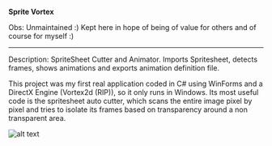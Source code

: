 **Sprite Vortex**

Obs: Unmaintained :) Kept here in hope of being of value for others and of course for myself :)

---

Description: SpriteSheet Cutter and Animator. Imports Spritesheet, detects frames, shows animations and exports animation definition file.

This project was my first real application coded in C# using WinForms and a DirectX Engine (Vortex2d (RIP)), so it only runs in Windows. Its most useful code is the spritesheet auto cutter, which scans the entire image pixel by pixel and tries to isolate its frames based on transparency around a non transparent area.



![alt text](https://github.com/rafaelvasco/SpriteVortex/blob/master/spritevortex.png "Screenshot")
